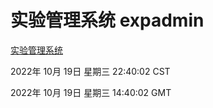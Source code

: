 # 实验管理系统 expadmin
[实验管理系统](http://59.174.8.172:56808/expadmin-782313d2-e1b1-4ea7-932e-3a55e6a1a4d0/)

2022年 10月 19日 星期三 22:40:02 CST

2022年 10月 19日 星期三 14:40:02 GMT
